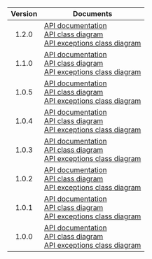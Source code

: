 | Version | Documents |
|:---:|---|
| 1.2.0 | [API documentation](1.2.0)<br>[API class diagram](1.2.0/api_class_diagram.svg)<br>[API exceptions class diagram](1.2.0/api_exceptions_class_diagram.svg) |
| 1.1.0 | [API documentation](1.1.0)<br>[API class diagram](1.1.0/api_class_diagram.svg)<br>[API exceptions class diagram](1.1.0/api_exceptions_class_diagram.svg) |
| 1.0.5 | [API documentation](1.0.5)<br>[API class diagram](1.0.5/api_class_diagram.svg)<br>[API exceptions class diagram](1.0.5/api_exceptions_class_diagram.svg) |
| 1.0.4 | [API documentation](1.0.4)<br>[API class diagram](1.0.4/api_class_diagram.svg)<br>[API exceptions class diagram](1.0.4/api_exceptions_class_diagram.svg) |
| 1.0.3 | [API documentation](1.0.3)<br>[API class diagram](1.0.3/api_class_diagram.svg)<br>[API exceptions class diagram](1.0.3/api_exceptions_class_diagram.svg) |
| 1.0.2 | [API documentation](1.0.2)<br>[API class diagram](1.0.2/api_class_diagram.svg)<br>[API exceptions class diagram](1.0.2/api_exceptions_class_diagram.svg) |
| 1.0.1 | [API documentation](1.0.1)<br>[API class diagram](1.0.1/api_class_diagram.svg)<br>[API exceptions class diagram](1.0.1/api_exceptions_class_diagram.svg) |
| 1.0.0 | [API documentation](1.0.0)<br>[API class diagram](1.0.0/api_class_diagram.svg)<br>[API exceptions class diagram](1.0.0/api_exceptions_class_diagram.svg) |
